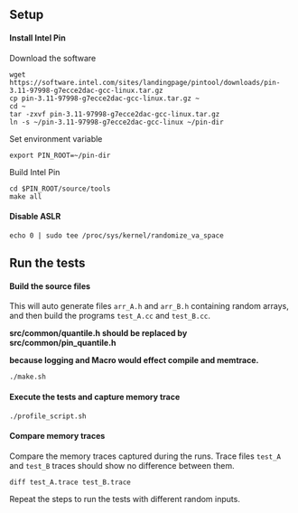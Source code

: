 
## Setup

#### Install Intel Pin
Download the software

    wget https://software.intel.com/sites/landingpage/pintool/downloads/pin-3.11-97998-g7ecce2dac-gcc-linux.tar.gz
    cp pin-3.11-97998-g7ecce2dac-gcc-linux.tar.gz ~
    cd ~
    tar -zxvf pin-3.11-97998-g7ecce2dac-gcc-linux.tar.gz 
    ln -s ~/pin-3.11-97998-g7ecce2dac-gcc-linux ~/pin-dir

Set environment variable

    export PIN_ROOT=~/pin-dir

Build Intel Pin

    cd $PIN_ROOT/source/tools
    make all

#### Disable ASLR

    echo 0 | sudo tee /proc/sys/kernel/randomize_va_space

## Run the tests

#### Build the source files
This will auto generate files `arr_A.h` and `arr_B.h` containing random arrays, and then build the programs `test_A.cc` and `test_B.cc`.

**src/common/quantile.h should be replaced by src/common/pin_quantile.h** 

**because logging and Macro would effect compile and memtrace.**

    ./make.sh

#### Execute the tests and capture memory trace
    ./profile_script.sh

#### Compare memory traces
Compare the memory traces captured during the runs. Trace files `test_A` and `test_B` traces should show no difference between them.

    diff test_A.trace test_B.trace

Repeat the steps to run the tests with different random inputs.
